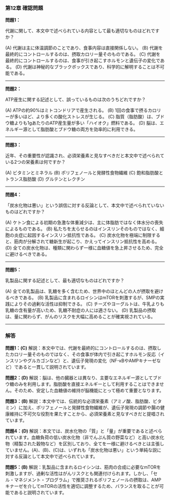 ### 第12章 確認問題

**問題1：**

代謝に関して、本文中で述べられている内容として最も適切なものはどれですか？

(A) 代謝は主に体温調節のことであり、食事内容は直接関係しない。
(B) 代謝を最終的にコントロールするのは、摂取カロリー量そのものである。
(C) 代謝を最終的にコントロールするのは、食事が引き起こすホルモンと遺伝子の変化である。
(D) 代謝は神秘的なブラックボックスであり、科学的に解明することは不可能である。

---

**問題2：**

ATP産生に関する記述として、誤っているものは次のうちどれですか？

(A) ATPの約90%はミトコンドリアで産生される。
(B) 1回の食事で摂るカロリーが多いほど、より多くの酸化ストレスが生じる。
(C) 脂質（脂肪酸）は、ブドウ糖よりも1gあたりのATP産生量が多い「ハイオク」燃料である。
(D) 脳は、エネルギー源として脂肪酸とブドウ糖の両方を効率的に利用できる。

---

**問題3：**

近年、その重要性が認識され、必須栄養素と見なすべきだと本文中で述べられている2つの栄養素は何ですか？

(A) ビタミンとミネラル
(B) ポリフェノールと発酵性食物繊維
(C) 飽和脂肪酸とトランス脂肪酸
(D) グルテンとレクチン

---

**問題4：**

「炭水化物は悪い」という誤信に対する反論として、本文中で述べられていないものはどれですか？

(A) ケトン食による初期の急激な体重減少は、主に体脂肪ではなく体水分の喪失によるものである。
(B) 私たちを太らせるのはインスリンそのものではなく、細胞の炎症に起因するインスリン抵抗性である。
(C) 炭水化物を極端に制限すると、筋肉が分解されて糖新生が起こり、かえってインスリン抵抗性を高める。
(D) 全ての炭水化物は、種類に関わらず一様に血糖値を急上昇させるため、完全に避けるべきである。

---

**問題5：**

乳製品に関する記述として、最も適切なものはどれですか？

(A) 全ての乳製品は、乳糖を多く含むため、世界中のほとんどの人が摂取を避けるべきである。
(B) 乳製品に含まれるロイシンはmTORを刺激するが、SMPの実践によりその過剰な活性は抑制できる。
(C) チーズやヨーグルトは、牛乳よりも乳糖の含有量が高いため、乳糖不耐症の人には適さない。
(D) 乳製品の摂取は、量に関わらず、がんのリスクを大幅に高めることが確実視されている。

---

### 解答

**問題1：(C)**
解説：本文中では、代謝を最終的にコントロールするのは、摂取したカロリー量そのものではなく、その食事が体内で引き起こすホルモン反応（インスリンやグルカゴンなど）と、遺伝子発現の変化（NF-κBやAMPキナーゼなど）であると一貫して説明されています。

**問題2：(D)**
解説：脳は、他の臓器とは異なり、主要なエネルギー源としてブドウ糖のみを利用します。脂肪酸を直接エネルギーとして利用することはできません。そのため、安定した血糖値の維持が脳機能にとって極めて重要となります。

**問題3：(B)**
解説：本文中では、伝統的な必須栄養素（アミノ酸、脂肪酸、ビタミン）に加え、ポリフェノールと発酵性食物繊維が、遺伝子発現の調節や腸の健康維持に不可欠な役割を果たすことから、必須栄養素と見なすべきだと提唱されています。

**問題4：(D)**
解説：本文では、炭水化物の「質」と「量」が重要であると述べられています。血糖負荷の低い炭水化物（非でんぷん質の野菜など）と高い炭水化物（精製された穀物など）を区別しており、全てを一様に避けるべきとは主張していません。(A)、(B)、(C)は、いずれも「炭水化物は悪い」という単純な説に対する反論として本文中で述べられています。

**問題5：(B)**
解説：乳製品に含まれるロイシンは、筋肉の合成に必要なmTORを刺激しますが、過剰な活性はがんリスクとも関連付けられます。しかし、「セル・マネジメント・プログラム」で推奨されるポリフェノールの摂取は、AMPキナーゼを介してmTORの活性を適切に調整するため、バランスを取ることが可能であると説明されています。
